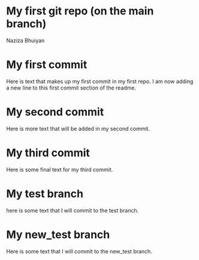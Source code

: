 My first git repo (on the main branch)
================
Naziza Bhuiyan

# My first commit

Here is text that makes up my first commit in my first repo. I am now
adding a new line to this first commit section of the readme.

# My second commit

Here is more text that will be added in my second commit.

# My third commit

Here is some final text for my third commit.

# My test branch

here is some text that I will commit to the test branch.

# My new_test branch

Here is some text that I will commit to the new_test branch.
